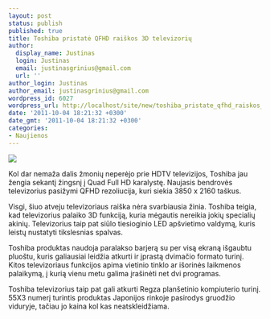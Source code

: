 ```yaml
---
layout: post
status: publish
published: true
title: Toshiba pristatė QFHD raiškos 3D televizorių
author:
  display_name: Justinas
  login: Justinas
  email: justinasgrinius@gmail.com
  url: ''
author_login: Justinas
author_email: justinasgrinius@gmail.com
wordpress_id: 6027
wordpress_url: http://localhost/site/new/toshiba_pristate_qfhd_raiskos_3d_televizoriu/
date: '2011-10-04 18:21:32 +0300'
date_gmt: '2011-10-04 18:21:32 +0300'
categories:
- Naujienos
---
```

<div class="imgright"><img src="http://technews.lt/upload/Toshiba_Cell_3D_TV.jpg"  /></div>
<p>Kol dar nemaža dalis žmonių neperėjo prie HDTV televizijos, Toshiba jau žengia sekantį žingsnį į Quad Full HD karalystę. Naujasis bendrovės televizorius pasižymi QFHD rezoliucija, kuri siekia 3850 x 2160 taškus.</p>
<p>Visgi, šiuo atveju televizoriaus raiška nėra svarbiausia žinia. Toshiba teigia, kad televizorius palaiko 3D funkciją, kuria mėgautis nereikia jokių specialių akinių. Televizorius taip pat siūlo tiesioginio LED apšvietimo valdymą, kuris leistų nustatyti tikslesnias spalvas.</p>
<p>Toshiba produktas naudoja paralakso barjerą su per visą ekraną išgaubtu pluoštu, kuris galiausiai leidžia atkurti ir įprastą dvimačio formato turinį. Kitos televizoriaus funkcijos apima vietinio tinklo ar išorinės laikmenos palaikymą, į kurią vienu metu galima įrašinėti net dvi programas.</p>
<p>Toshiba televizorius taip pat gali atkurti Regza planšetinio kompiuterio turinį. 55X3 numerį turintis produktas Japonijos rinkoje pasirodys gruodžio viduryje, tačiau jo kaina kol kas neatskleidžiama.</p>
